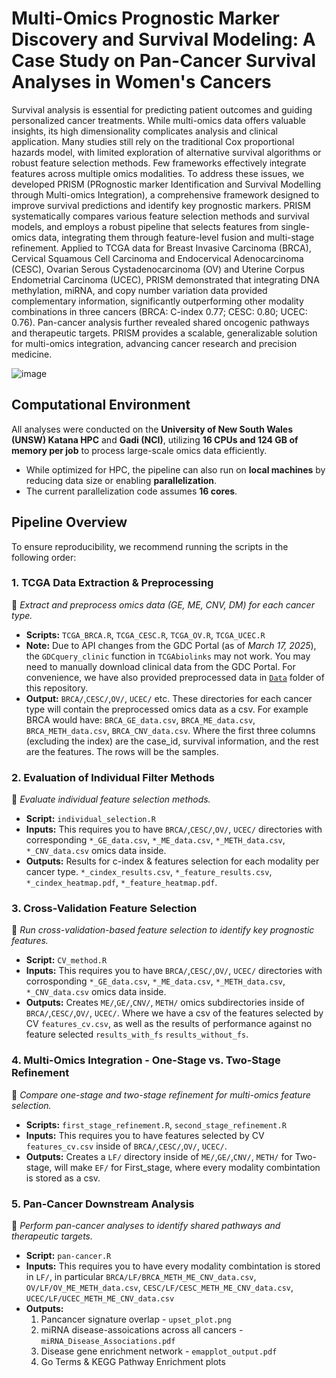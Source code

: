 # Multi-Omics Prognostic Marker Discovery and Survival Modeling: A Case Study on Pan-Cancer Survival Analyses in Women's Cancers

Survival analysis is essential for predicting patient outcomes and guiding personalized cancer treatments. While multi-omics data offers valuable insights, its high dimensionality complicates analysis and clinical application. Many studies still rely on the traditional Cox proportional hazards model, with limited exploration of alternative survival algorithms or robust feature selection methods. Few frameworks effectively integrate features across multiple omics modalities. To address these issues, we developed PRISM (PRognostic marker Identification and Survival Modelling through Multi-omics Integration), a comprehensive framework designed to improve survival predictions and identify key prognostic markers. PRISM systematically compares various feature selection methods and survival models, and employs a robust pipeline that selects features from single-omics data, integrating them through feature-level fusion and multi-stage refinement. Applied to TCGA data for Breast Invasive Carcinoma (BRCA), Cervical Squamous Cell Carcinoma and Endocervical Adenocarcinoma (CESC), Ovarian Serous Cystadenocarcinoma (OV) and Uterine Corpus Endometrial Carcinoma (UCEC), PRISM demonstrated that integrating DNA methylation, miRNA, and copy number variation data provided complementary information, significantly outperforming other modality combinations in three cancers (BRCA: C-index 0.77; CESC: 0.80; UCEC: 0.76). Pan-cancer analysis further revealed shared oncogenic pathways and therapeutic targets. PRISM provides a scalable, generalizable solution for multi-omics integration, advancing cancer research and precision medicine. 

![image](https://github.com/user-attachments/assets/67e2bb8e-19ea-4038-9f6f-5084e87272d1)

## **Computational Environment**  
All analyses were conducted on the **University of New South Wales (UNSW) Katana HPC** and **Gadi (NCI)**, utilizing **16 CPUs and 124 GB of memory per job** to process large-scale omics data efficiently.  

- While optimized for HPC, the pipeline can also run on **local machines** by reducing data size or enabling **parallelization**.  
- The current parallelization code assumes **16 cores**.  

## **Pipeline Overview**  
To ensure reproducibility, we recommend running the scripts in the following order:  

### **1. TCGA Data Extraction & Preprocessing**  
📌 *Extract and preprocess omics data (GE, ME, CNV, DM) for each cancer type.*  
- **Scripts:** `TCGA_BRCA.R`, `TCGA_CESC.R`, `TCGA_OV.R`, `TCGA_UCEC.R`  
- **Note:** Due to API changes from the GDC Portal (as of *March 17, 2025*), the `GDCquery_clinic` function in `TCGAbiolinks` may not work. You may need to manually download clinical data from the GDC Portal. For convenience, we have also provided preprocessed data in [`Data`](./Data) folder of this repository.
- **Output:** `BRCA/`,`CESC/`,`OV/`, `UCEC/` etc. These directories for each cancer type will contain the preprocessed omics data as a csv. For example BRCA would have:
  `BRCA_GE_data.csv`, `BRCA_ME_data.csv`, `BRCA_METH_data.csv`, `BRCA_CNV_data.csv`. Where the first three columns (excluding the index) are the case_id, survival information, and the rest are the features. The rows will be the samples.

### **2. Evaluation of Individual Filter Methods**  
📌 *Evaluate individual feature selection methods.*  
- **Script:** `individual_selection.R`
- **Inputs:** This requires you to have `BRCA/`,`CESC/`,`OV/`, `UCEC/` directories with corresponding `*_GE_data.csv`, `*_ME_data.csv`, `*_METH_data.csv`, `*_CNV_data.csv` omics data inside.
- **Outputs:** Results for c-index & features selection for each modality per cancer type. `*_cindex_results.csv`, `*_feature_results.csv`,  `*_cindex_heatmap.pdf`,  `*_feature_heatmap.pdf`.

### **3. Cross-Validation Feature Selection**  
📌 *Run cross-validation-based feature selection to identify key prognostic features.*  
- **Script:** `CV_method.R`
- **Inputs:** This requires you to have `BRCA/`,`CESC/`,`OV/`, `UCEC/` directories with corrosponding `*_GE_data.csv`, `*_ME_data.csv`, `*_METH_data.csv`, `*_CNV_data.csv` omics data inside.
- **Outputs:** Creates `ME/`,`GE/`,`CNV/`, `METH/` omics subdirectories inside of `BRCA/`,`CESC/`,`OV/`, `UCEC/`. Where we have a csv of the features selected by CV `features_cv.csv`, as well as the results of performance against no feature selected `results_with_fs` `results_without_fs`. 

### **4. Multi-Omics Integration - One-Stage vs. Two-Stage Refinement**  
📌 *Compare one-stage and two-stage refinement for multi-omics feature selection.*  
- **Scripts:** `first_stage_refinement.R`, `second_stage_refinement.R`
- **Inputs:** This requires you to have features selected by CV `features_cv.csv` inside of `BRCA/`,`CESC/`,`OV/`, `UCEC/`.
- **Outputs:** Creates a `LF/` directory inside of `ME/`,`GE/`,`CNV/`, `METH/` for Two-stage, will make `EF/` for First_stage, where every modality combintation is stored as a csv.

### **5. Pan-Cancer Downstream Analysis**  
📌 *Perform pan-cancer analyses to identify shared pathways and therapeutic targets.*  
- **Script:** `pan-cancer.R`
- **Inputs:** This requires you to have every modality combintation is stored in `LF/`, in particular `BRCA/LF/BRCA_METH_ME_CNV_data.csv`, `OV/LF/OV_ME_METH_data.csv`, `CESC/LF/CESC_METH_ME_CNV_data.csv`, `UCEC/LF/UCEC_METH_ME_CNV_data.csv`
- **Outputs:**
  1. Pancancer signature overlap - `upset_plot.png`
  2. miRNA disease-assoications across all cancers - `miRNA_Disease_Associations.pdf`
  3. Disease gene enrichment network - `emapplot_output.pdf`
  4. Go Terms & KEGG Pathway Enrichment plots
  
  


